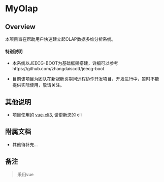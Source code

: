 MyOlap
====



Overview
----

本项目旨在帮助用户快速建立起OLAP数据多维分析系统。




#### 特别说明

- 本系统以JEECG-BOOT为基础框架搭建，详细可以参考https://github.com/zhangdaiscott/jeecg-boot

- 目前该项目为团队在新冠肺炎期间远程协作开发项目，开发进行中，暂时不能提供实际使用，敬请关注。




其他说明
----

- 项目使用的 [vue-cli3](https://cli.vuejs.org/guide/), 请更新您的 cli




附属文档
----

- 其他待补充...


备注
----

> 采用vue
